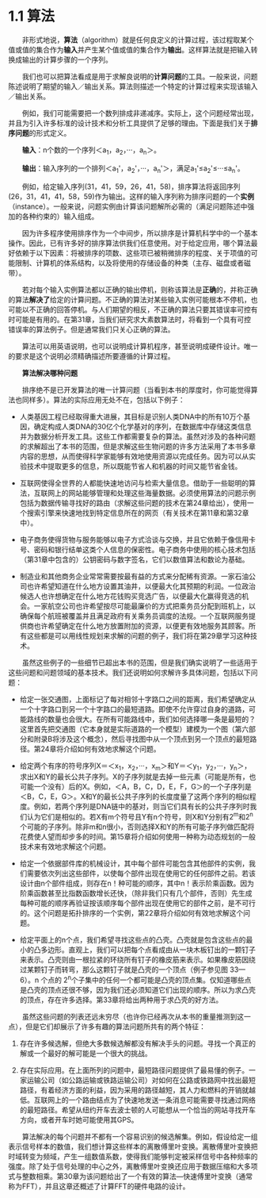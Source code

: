 # 1.1 算法

&emsp;&emsp;非形式地说，**算法**（algorithm）就是任何良定义的计算过程，该过程取某个值或值的集合作为**输入**并产生某个值或值的集合作为**输出**。这样算法就是把输入转换成输出的计算步骤的一个序列。

&emsp;&emsp;我们也可以把算法看成是用于求解良说明的**计算问题**的工具。一般来说，问题陈述说明了期望的输入／输出关系。算法则描述一个特定的计算过程来实现该输入／输出关系。

&emsp;&emsp;例如，我们可能需要把一个数列排成非递减序。实际上，这个问题经常出现，并且为引入许多标准的设计技术和分析工具提供了足够的理由。下面是我们关于**排序问题**的形式定义。

&emsp;&emsp;**输入**：n个数的一个序列＜a<sub>1</sub>，a<sub>2</sub>，···，a<sub>n</sub>＞。

&emsp;&emsp;**输出**：输入序列的一个排列＜a<sub>1</sub>'，a<sub>2</sub>'，···，a<sub>n</sub>'＞，满足a<sub>1</sub>'≤a<sub>2</sub>'≤···≤a<sub>n</sub>'。

&emsp;&emsp;例如，给定输入序列(31，41，59，26，41，58)，排序算法将返回序列(26，31，41，41，58，59)作为输出。这样的输入序列称为排序问题的一个**实例**（instance）。一般来说，问题实例由计算该问题解所必需的（满足问题陈述中强加的各种约束的）输入组成。

&emsp;&emsp;因为许多程序使用排序作为一个中间步，所以排序是计算机科学中的一个基本操作。因此，已有许多好的排序算法供我们任意使用。对于给定应用，哪个算法最好依赖于以下因素：将被排序的项数、这些项已被稍微排序的程度、关于项值的可能限制、计算机的体系结构，以及将使用的存储设备的种类（主存、磁盘或者磁带）。

&emsp;&emsp;若对每个输入实例算法都以正确的输出停机，则称该算法是**正确**的，并称正确的算法**解决了**给定的计算问题。不正确的算法对某些输入实例可能根本不停机，也可能以不正确的回答停机。与人们期望的相反，不正确的算法只要其错误率可控有时可能是有用的。在第31章，当我们研究求大素数算法时，将看到一个具有可控错误率的算法例子。但是通常我们只关心正确的算法。

&emsp;&emsp;算法可以用英语说明，也可以说明成计算机程序，甚至说明成硬件设计。唯一的要求是这个说明必须精确描述所要遵循的计算过程。

&emsp;&emsp;**算法解决哪种问题**

&emsp;&emsp;排序绝不是已开发算法的唯一计算问题（当看到本书的厚度时，你可能觉得算法也同样多）。算法的实际应用无处不在，包括以下例子：

- 人类基因工程已经取得重大进展，其目标是识别人类DNA中的所有10万个基因，确定构成人类DNA的30亿个化学基对的序列，在数据库中存储这类信息并为数据分析开发工具。这些工作都需要复杂的算法。虽然对涉及的各种问题的求解超出了本书的范围，但是求解这些生物问题的许多方法采用了本书多章内容的思想，从而使得科学家能够有效地使用资源以完成任务。因为可以从实验技术中提取更多的信息，所以既能节省人和机器的时间又能节省金钱。

- 互联网使得全世界的人都能快速地访问与检索大量信息。借助于一些聪明的算法，互联网上的网站能够管理和处理这些海量数据。必须使用算法的问题示例包括为数据传输寻找好的路由（求解这些问题的技术在第24章给出），使用一个搜索引擎来快速地找到特定信息所在的网页（有关技术在第11章和第32章中）。

- 电子商务使得货物与服务能够以电子方式洽谈与交换，并且它依赖于像信用卡号、密码和银行结单这类个人信息的保密性。电子商务中使用的核心技术包括（第31章中包含的）公钥密码与数字签名，它们以数值算法和数论为基础。

- 制造业和其他商务企业常常需要按最有益的方式来分配稀有资源。一家石油公司也许希望知道在什么地方设置其油井，以便最大化其预期的利润。一位政治候选人也许想确定在什么地方花钱购买竞选广告，以便最大化赢得竞选的机会。一家航空公司也许希望按尽可能最廉价的方式把乘务员分配到班机上，以确保每个航班被覆盖并且满足政府有关乘务员调度的法规。一个互联网服务提供商也许希望确定在什么地方放置附加的资源，以便更有效地服务其顾客。所有这些都是可以用线性规划来求解的问题的例子，我们将在第29章学习这种技术。

&emsp;&emsp;虽然这些例子的一些细节已超出本书的范围，但是我们确实说明了一些适用于这些问题和问题领域的基本技术。我们还说明如何求解许多具体问题，包括以下问题：

- 给定一张交通图，上面标记了每对相邻十字路口之间的距离，我们希望确定从一个十字路口到另一个十字路口的最短道路。即使不允许穿过自身的道路，可能路线的数量也会很大。在所有可能路线中，我们如何选择哪一条是最短的？这里首先把交通图（它本身就是实际道路的一个模型）建模为一个图（第六部分和附录B将涉及这个概念），然后寻找图中从一个顶点到另一个顶点的最短路径。第24章将介绍如何有效地求解这个问题。

- 给定两个有序的符号序列X＝＜x<sub>1</sub>，x<sub>2</sub>，···，x<sub>m</sub>＞和Y＝＜y<sub>1</sub>，y<sub>2</sub>，···，y<sub>n</sub>＞，求出X和Y的最长公共子序列。X的子序列就是去掉一些元素（可能是所有，也可能一个没有）后的X。例如，＜A，B，C，D，E，F，G＞的一个子序列是＜B，C，E，G＞。X和Y的最长公共子序列的长度度量了这两个序列的相似程度。例如，若两个序列是DNA链中的基对，则当它们具有长的公共子序列时我们认为它们是相似的。若X有m个符号且Y有n个符号，则X和Y分别有2<sup>m</sup>和2<sup>n</sup>个可能的子序列。除非m和n很小，否则选择X和Y的所有可能子序列做匹配将花费使人望而却步多的时间。第15章将介绍如何使用一种称为动态规划的一般技术来有效地求解这个问题。

- 给定一个依据部件库的机械设计，其中每个部件可能包含其他部件的实例，我们需要依次列出这些部件，以使每个部件出现在使用它的任何部件之前。若该设计由n个部件组成，则存在n！种可能的顺序，其中n！表示阶乘函数。因为阶乘函数甚至比指数函数增长还快，（除非我们只有几个部件，否则）先生成每种可能的顺序再验证按该顺序每个部件出现在使用它的部件之前，是不可行的。这个问题是拓扑排序的一个实例，第22章将介绍如何有效地求解这个问题。

- 给定平面上的n个点，我们希望寻找这些点的凸壳。凸壳就是包含这些点的最小的凸多边形。直观上，我们可以把每个点看成由从一块木板钉出的一颗钉子来表示。凸壳则由一根拉紧的环绕所有钉子的橡皮筋来表示。如果橡皮筋因绕过某颗钉子而转弯，那么这颗钉子就是凸壳的一个顶点（例子参见图 33—6）。n 个点的 2<sup>n</sup>个子集中的任何一个都可能是凸壳的顶点集。仅知道哪些点是凸壳的顶点还很不够，因为我们还必须知道它们出现的顺序。所以为求凸壳的顶点，存在许多选择。第33章将给出两种用于求凸壳的好方法。

&emsp;&emsp;虽然这些问题的列表还远未穷尽（也许你已经再次从本书的重量推测到这一点），但是它们却展示了许多有趣的算法问题所共有的两个特征：

1. 存在许多候选解，但绝大多数候选解都没有解决手头的问题。寻找一个真正的解或一个最好的解可能是一个很大的挑战。

2. 存在实际应用。在上面所列的问题中，最短路径问题提供了最易懂的例子。一家运输公司（如公路运输或铁路运输公司）对如何在公路或铁路网中找出最短路径，有着经济方面的利益，因为采用的路径越短，其人力和燃料的开销就越低。互联网上的一个路由结点为了快速地发送一条消息可能需要寻找通过网络的最短路径。希望从纽约开车去波士顿的人可能想从一个恰当的网站寻找开车方向，或者开车时她可能使用其GPS。

&emsp;&emsp;算法解决的每个问题并不都有一个容易识别的候选解集。例如，假设给定一组表示信号样本的数值，我们想计算这些样本的离散傅里叶变换。离散傅里叶变换把时域转变为频域，产生一组数值系数，使得我们能够判定被采样信号中各种频率的强度。除了处于信号处理的中心之外，离散傅里叶变换还应用于数据压缩和大多项式与整数相乘。第30章为该问题给出了一个有效的算法—快速傅里叶变换（通常称为FFT），并且这章还概述了计算FFT的硬件电路的设计。